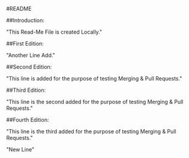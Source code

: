 #README

##Introduction:

"This Read-Me File is created Locally." 

##First Edition:

"Another Line Add." 

##Second Edition:

"This line is added for the purpose of testing Merging & Pull Requests."

##Third Edition:

"This line is the second added for the purpose of testing Merging & Pull Requests."

##Fourth Edition:

"This line is the third added for the purpose of testing Merging & Pull Requests."

"New Line"
